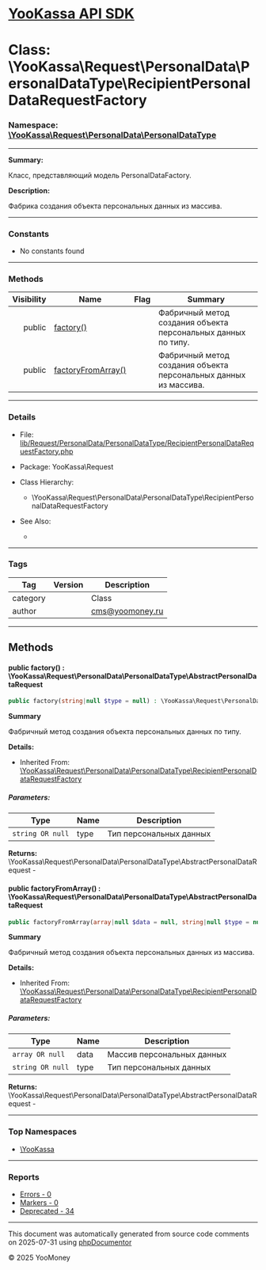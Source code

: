 # [YooKassa API SDK](../home.md)

# Class: \YooKassa\Request\PersonalData\PersonalDataType\RecipientPersonalDataRequestFactory
### Namespace: [\YooKassa\Request\PersonalData\PersonalDataType](../namespaces/yookassa-request-personaldata-personaldatatype.md)
---
**Summary:**

Класс, представляющий модель PersonalDataFactory.

**Description:**

Фабрика создания объекта персональных данных из массива.

---
### Constants
* No constants found

---
### Methods
| Visibility | Name | Flag | Summary |
| ----------:| ---- | ---- | ------- |
| public | [factory()](../classes/YooKassa-Request-PersonalData-PersonalDataType-RecipientPersonalDataRequestFactory.md#method_factory) |  | Фабричный метод создания объекта персональных данных по типу. |
| public | [factoryFromArray()](../classes/YooKassa-Request-PersonalData-PersonalDataType-RecipientPersonalDataRequestFactory.md#method_factoryFromArray) |  | Фабричный метод создания объекта персональных данных из массива. |

---
### Details
* File: [lib/Request/PersonalData/PersonalDataType/RecipientPersonalDataRequestFactory.php](../../lib/Request/PersonalData/PersonalDataType/RecipientPersonalDataRequestFactory.php)
* Package: YooKassa\Request
* Class Hierarchy:
  * \YooKassa\Request\PersonalData\PersonalDataType\RecipientPersonalDataRequestFactory

* See Also:
  * [](https://yookassa.ru/developers/api)

---
### Tags
| Tag | Version | Description |
| --- | ------- | ----------- |
| category |  | Class |
| author |  | cms@yoomoney.ru |

---
## Methods
<a name="method_factory" class="anchor"></a>
#### public factory() : \YooKassa\Request\PersonalData\PersonalDataType\AbstractPersonalDataRequest

```php
public factory(string|null $type = null) : \YooKassa\Request\PersonalData\PersonalDataType\AbstractPersonalDataRequest
```

**Summary**

Фабричный метод создания объекта персональных данных по типу.

**Details:**
* Inherited From: [\YooKassa\Request\PersonalData\PersonalDataType\RecipientPersonalDataRequestFactory](../classes/YooKassa-Request-PersonalData-PersonalDataType-RecipientPersonalDataRequestFactory.md)

##### Parameters:
| Type | Name | Description |
| ---- | ---- | ----------- |
| <code lang="php">string OR null</code> | type  | Тип персональных данных |

**Returns:** \YooKassa\Request\PersonalData\PersonalDataType\AbstractPersonalDataRequest - 


<a name="method_factoryFromArray" class="anchor"></a>
#### public factoryFromArray() : \YooKassa\Request\PersonalData\PersonalDataType\AbstractPersonalDataRequest

```php
public factoryFromArray(array|null $data = null, string|null $type = null) : \YooKassa\Request\PersonalData\PersonalDataType\AbstractPersonalDataRequest
```

**Summary**

Фабричный метод создания объекта персональных данных из массива.

**Details:**
* Inherited From: [\YooKassa\Request\PersonalData\PersonalDataType\RecipientPersonalDataRequestFactory](../classes/YooKassa-Request-PersonalData-PersonalDataType-RecipientPersonalDataRequestFactory.md)

##### Parameters:
| Type | Name | Description |
| ---- | ---- | ----------- |
| <code lang="php">array OR null</code> | data  | Массив персональных данных |
| <code lang="php">string OR null</code> | type  | Тип персональных данных |

**Returns:** \YooKassa\Request\PersonalData\PersonalDataType\AbstractPersonalDataRequest - 



---

### Top Namespaces

* [\YooKassa](../namespaces/yookassa.md)

---

### Reports
* [Errors - 0](../reports/errors.md)
* [Markers - 0](../reports/markers.md)
* [Deprecated - 34](../reports/deprecated.md)

---

This document was automatically generated from source code comments on 2025-07-31 using [phpDocumentor](http://www.phpdoc.org/)

&copy; 2025 YooMoney
